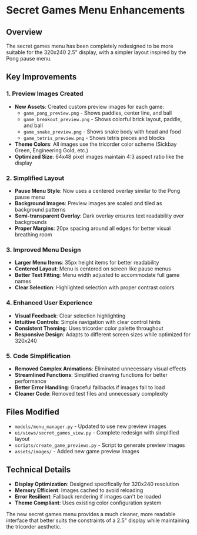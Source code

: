 # Secret Games Menu Enhancements

## Overview
The secret games menu has been completely redesigned to be more suitable for the 320x240 2.5" display, with a simpler layout inspired by the Pong pause menu.

## Key Improvements

### 1. Preview Images Created
- **New Assets**: Created custom preview images for each game:
  - `game_pong_preview.png` - Shows paddles, center line, and ball
  - `game_breakout_preview.png` - Shows colorful brick layout, paddle, and ball
  - `game_snake_preview.png` - Shows snake body with head and food
  - `game_tetris_preview.png` - Shows tetris pieces and blocks
- **Theme Colors**: All images use the tricorder color scheme (Sickbay Green, Engineering Gold, etc.)
- **Optimized Size**: 64x48 pixel images maintain 4:3 aspect ratio like the display

### 2. Simplified Layout
- **Pause Menu Style**: Now uses a centered overlay similar to the Pong pause menu
- **Background Images**: Preview images are scaled and tiled as background patterns
- **Semi-transparent Overlay**: Dark overlay ensures text readability over backgrounds
- **Proper Margins**: 20px spacing around all edges for better visual breathing room

### 3. Improved Menu Design
- **Larger Menu Items**: 35px height items for better readability
- **Centered Layout**: Menu is centered on screen like pause menus
- **Better Text Fitting**: Menu width adjusted to accommodate full game names
- **Clear Selection**: Highlighted selection with proper contrast colors

### 4. Enhanced User Experience
- **Visual Feedback**: Clear selection highlighting
- **Intuitive Controls**: Simple navigation with clear control hints
- **Consistent Theming**: Uses tricorder color palette throughout
- **Responsive Design**: Adapts to different screen sizes while optimized for 320x240

### 5. Code Simplification
- **Removed Complex Animations**: Eliminated unnecessary visual effects
- **Streamlined Functions**: Simplified drawing functions for better performance
- **Better Error Handling**: Graceful fallbacks if images fail to load
- **Cleaner Code**: Removed test files and unnecessary complexity

## Files Modified
- `models/menu_manager.py` - Updated to use new preview images
- `ui/views/secret_games_view.py` - Complete redesign with simplified layout
- `scripts/create_game_previews.py` - Script to generate preview images
- `assets/images/` - Added new game preview images

## Technical Details
- **Display Optimization**: Designed specifically for 320x240 resolution
- **Memory Efficient**: Images cached to avoid reloading
- **Error Resilient**: Fallback rendering if images can't be loaded
- **Theme Compliant**: Uses existing color configuration system

The new secret games menu provides a much cleaner, more readable interface that better suits the constraints of a 2.5" display while maintaining the tricorder aesthetic. 